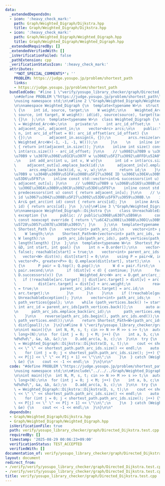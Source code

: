 ```yaml
---
data:
  _extendedDependsOn:
  - icon: ':heavy_check_mark:'
    path: Graph/Weighted_Digraph/Dijkstra.hpp
    title: Graph/Weighted_Digraph/Dijkstra.hpp
  - icon: ':heavy_check_mark:'
    path: Graph/Weighted_Digraph/Weighted_Digraph.hpp
    title: Graph/Weighted_Digraph/Weighted_Digraph.hpp
  _extendedRequiredBy: []
  _extendedVerifiedWith: []
  _isVerificationFailed: false
  _pathExtension: cpp
  _verificationStatusIcon: ':heavy_check_mark:'
  attributes:
    '*NOT_SPECIAL_COMMENTS*': ''
    PROBLEM: https://judge.yosupo.jp/problem/shortest_path
    links:
    - https://judge.yosupo.jp/problem/shortest_path
  bundledCode: "#line 1 \"verify/yosupo_library_checker/graph/Directed_Dijkstra.test.cpp\"\
    \n#define PROBLEM \"https://judge.yosupo.jp/problem/shortest_path\"\n\n#include<bits/stdc++.h>\n\
    \nusing namespace std;\n\n#line 2 \"Graph/Weighted_Digraph/Weighted_Digraph.hpp\"\
    \n\nnamespace Weighted_Digraph {\n  template<typename W>\n  struct Weighted_Arc\
    \ {\n    int id, source, target;\n    W weight;\n\n    Weighted_Arc (int id, int\
    \ source, int target, W weight): id(id), source(source), target(target), weight(weight)\
    \ {}\n  };\n\n  template<typename W>\n  class Weighted_Digraph {\n    using Arc\
    \ = Weighted_Arc<W>;\n\n    private:\n    int arc_id_offset;\n    vector<vector<int>>\
    \ adjacent_out, adjacent_in;\n    vector<Arc> arcs;\n\n    public:\n    Weighted_Digraph(int\
    \ n, int arc_id_offset = 0): arc_id_offset(arc_id_offset) {\n        adjacent_out.assign(n,\
    \ {});\n        adjacent_in.assign(n, {});\n        arcs.resize(arc_id_offset,\
    \ Weighted_Arc<W>(-1, -1, -1, W()));\n      }\n    \n    inline int order() const\
    \ { return int(adjacent_in.size()); }\n\n    inline int size() const { return\
    \ int(arcs.size()) - arc_id_offset; }\n\n    // \u9802\u70B9 u \u304B\u3089\u9802\
    \u70B9 v \u3078\u306E\u91CD\u307F w \u306E\u5F27\u3092\u8FFD\u52A0\u3059\u308B\
    .\n    int add_arc(int u, int v, W w){\n      int id = int(arcs.size());\n\n \
    \     adjacent_out[u].emplace_back(id);\n      adjacent_in[v].emplace_back(id);\n\
    \      arcs.emplace_back(id, u, v, w);\n\n      return id;\n    }\n\n    // \u9802\
    \u70B9 u \u304B\u3089\u51FA\u308B\u5F27\u306E ID \u306E\u30EA\u30B9\u30C8\u3092\
    \u53D6\u5F97\n    inline const std::vector<int>& successors(int u) const { return\
    \ adjacent_out[u]; }\n\n    // \u9802\u70B9 u \u306B\u5165\u308B\u5F27\u306E ID\
    \ \u306E\u30EA\u30B9\u30C8\u3092\u53D6\u5F97\n    inline const std::vector<int>&\
    \ predecessors(int u) const { return adjacent_in[u]; }\n\n    // \u5F27 ID \u304C\
    \ id \u3067\u3042\u308B\u5F27\u3092\u53D6\u5F97\u3059\u308B.\n    inline const\
    \ Arc& get_arc(int id) const { return arcs[id]; }\n    inline Arc& get_arc(int\
    \ id) { return arcs[id]; }\n  };\n}\n#line 3 \"Graph/Weighted_Digraph/Dijkstra.hpp\"\
    \n\nnamespace Weighted_Digraph::Dijkstra {\n    class UnreachableException : public\
    \ exception {\n      public: // public\u306B\u6307\u5B9A\n      const char* what()\
    \ const noexcept override { return \"\u6C42\u3081\u308B\u30D1\u30B9\u304C\u5B58\
    \u5728\u3057\u307E\u305B\u3093\"; }\n    };\n\n  template<typename W>\n  struct\
    \ Shortest_Path {\n    vector<int> path_arc_ids;\n    vector<int> path_vertices;\n\
    \    W length;\n\n    Shortest_Path<W>(vector<int> path_arc_ids, vector<int> path_vertices,\
    \ W length):\n      path_arc_ids(path_arc_ids), path_vertices(path_vertices),\
    \ length(length) {}\n  };\n\n  template<typename W>\n  Shortest_Path<W> Dijkstra(Weighted_Digraph<W>\
    \ &D, int start, int goal) {\n    int n = D.order();\n\n    vector<bool> reachable(n,\
    \ false); reachable[start] = true;\n    vector<int> parent_arc_ids(n, -1);\n \
    \   vector<W> dist(n); dist[start] = 0;\n\n    using P = pair<W, int>;\n    priority_queue<P,\
    \ vector<P>, greater<P>> Q; Q.emplace(dist[start], start);\n\n    while (!Q.empty())\
    \ {\n      P pair = Q.top(); Q.pop();\n      W d = pair.first;\n      int v =\
    \ pair.second;\n\n      if (dist[v] < d) { continue; }\n\n      for (auto arc_id:\
    \ D.successors(v)) {\n        Weighted_Arc<W> arc = D.get_arc(arc_id);\n     \
    \   if (!reachable[arc.target] || dist[arc.target] > dist[v] + arc.weight) {\n\
    \          dist[arc.target] = dist[v] + arc.weight;\n          reachable[arc.target]\
    \ = true;\n          parent_arc_ids[arc.target] = arc.id;\n          Q.emplace(dist[arc.target],\
    \ arc.target);\n        }\n      }\n    }\n\n    if (!reachable[goal]) { throw\
    \ UnreachableException(); }\n\n    vector<int> path_arc_ids;\n    vector<int>\
    \ path_vertices{goal}; \n\n    while (path_vertices.back() != start) {\n     \
    \ int arc_id = parent_arc_ids[path_vertices.back()];\n      auto arc = D.get_arc(arc_id);\n\
    \n      path_arc_ids.emplace_back(arc_id);\n      path_vertices.emplace_back(arc.source);\n\
    \    }\n\n    reverse(path_arc_ids.begin(), path_arc_ids.end());\n    reverse(path_vertices.begin(),\
    \ path_vertices.end());\n\n    return Shortest_Path<W>(path_arc_ids, path_vertices,\
    \ dist[goal]);\n  }\n}\n#line 8 \"verify/yosupo_library_checker/graph/Directed_Dijkstra.test.cpp\"\
    \n\nint main(){\n  int N, M, s, t; cin >> N >> M >> s >> t;\n  auto D = Weighted_Digraph::Weighted_Digraph<long\
    \ long>(N);\n\n  for (int j = 0; j < M; j++) {\n    int a, b, c;\n    scanf(\"\
    %d%d%d\", &a, &b, &c);\n    D.add_arc(a, b, c);\n  }\n\n  try {\n    auto shortest_path\
    \ = Weighted_Digraph::Dijkstra::Dijkstra(D, s, t);\n    cout << shortest_path.length\
    \ << \" \" << shortest_path.path_arc_ids.size() << endl;\n    auto P = shortest_path.path_vertices;\n\
    \    for (int j = 0; j < shortest_path.path_arc_ids.size(); j++) {\n      cout\
    \ << P[j] << \" \" << P[j + 1] << \"\\n\";\n    }\n  } catch (Weighted_Digraph::Dijkstra::UnreachableException\
    \ &e) {\n    cout << -1 << endl;\n  }\n}\n\n"
  code: "#define PROBLEM \"https://judge.yosupo.jp/problem/shortest_path\"\n\n#include<bits/stdc++.h>\n\
    \nusing namespace std;\n\n#include\"../../../Graph/Weighted_Digraph/Dijkstra.hpp\"\
    \n\nint main(){\n  int N, M, s, t; cin >> N >> M >> s >> t;\n  auto D = Weighted_Digraph::Weighted_Digraph<long\
    \ long>(N);\n\n  for (int j = 0; j < M; j++) {\n    int a, b, c;\n    scanf(\"\
    %d%d%d\", &a, &b, &c);\n    D.add_arc(a, b, c);\n  }\n\n  try {\n    auto shortest_path\
    \ = Weighted_Digraph::Dijkstra::Dijkstra(D, s, t);\n    cout << shortest_path.length\
    \ << \" \" << shortest_path.path_arc_ids.size() << endl;\n    auto P = shortest_path.path_vertices;\n\
    \    for (int j = 0; j < shortest_path.path_arc_ids.size(); j++) {\n      cout\
    \ << P[j] << \" \" << P[j + 1] << \"\\n\";\n    }\n  } catch (Weighted_Digraph::Dijkstra::UnreachableException\
    \ &e) {\n    cout << -1 << endl;\n  }\n}\n\n"
  dependsOn:
  - Graph/Weighted_Digraph/Dijkstra.hpp
  - Graph/Weighted_Digraph/Weighted_Digraph.hpp
  isVerificationFile: true
  path: verify/yosupo_library_checker/graph/Directed_Dijkstra.test.cpp
  requiredBy: []
  timestamp: '2025-08-29 00:06:23+09:00'
  verificationStatus: TEST_ACCEPTED
  verifiedWith: []
documentation_of: verify/yosupo_library_checker/graph/Directed_Dijkstra.test.cpp
layout: document
redirect_from:
- /verify/verify/yosupo_library_checker/graph/Directed_Dijkstra.test.cpp
- /verify/verify/yosupo_library_checker/graph/Directed_Dijkstra.test.cpp.html
title: verify/yosupo_library_checker/graph/Directed_Dijkstra.test.cpp
---
```

